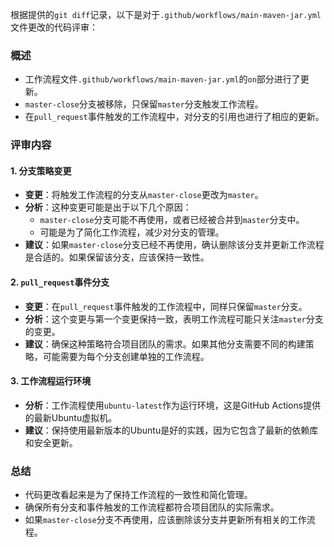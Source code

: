 根据提供的`git diff`记录，以下是对于`.github/workflows/main-maven-jar.yml`文件更改的代码评审：

### 概述
- 工作流程文件`.github/workflows/main-maven-jar.yml`的`on`部分进行了更新。
- `master-close`分支被移除，只保留`master`分支触发工作流程。
- 在`pull_request`事件触发的工作流程中，对分支的引用也进行了相应的更新。

### 评审内容

#### 1. 分支策略变更
- **变更**：将触发工作流程的分支从`master-close`更改为`master`。
- **分析**：这种变更可能是出于以下几个原因：
  - `master-close`分支可能不再使用，或者已经被合并到`master`分支中。
  - 可能是为了简化工作流程，减少对分支的管理。
- **建议**：如果`master-close`分支已经不再使用，确认删除该分支并更新工作流程是合适的。如果保留该分支，应该保持一致性。

#### 2. `pull_request`事件分支
- **变更**：在`pull_request`事件触发的工作流程中，同样只保留`master`分支。
- **分析**：这个变更与第一个变更保持一致，表明工作流程可能只关注`master`分支的变更。
- **建议**：确保这种策略符合项目团队的需求。如果其他分支需要不同的构建策略，可能需要为每个分支创建单独的工作流程。

#### 3. 工作流程运行环境
- **分析**：工作流程使用`ubuntu-latest`作为运行环境，这是GitHub Actions提供的最新Ubuntu虚拟机。
- **建议**：保持使用最新版本的Ubuntu是好的实践，因为它包含了最新的依赖库和安全更新。

### 总结
- 代码更改看起来是为了保持工作流程的一致性和简化管理。
- 确保所有分支和事件触发的工作流程都符合项目团队的实际需求。
- 如果`master-close`分支不再使用，应该删除该分支并更新所有相关的工作流程。